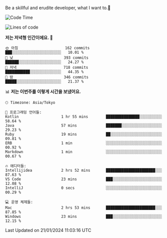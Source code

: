 Be a skillful and erudite developer, what I want to.👶

<!--START_SECTION:waka-->
![Code Time](http://img.shields.io/badge/Code%20Time-420%20hrs%2019%20mins-blue)

![Lines of code](https://img.shields.io/badge/%EC%A0%80%EB%8A%94%20%EC%97%AC%ED%83%9C%EA%B9%8C%EC%A7%80%20-756.1%20thousand%20%EC%A4%84%EC%9D%98%20%EC%BD%94%EB%93%9C%EB%A5%BC%20%EC%9E%91%EC%84%B1%ED%96%88%EC%96%B4%EC%9A%94.-blue)

**저는 저녁형 인간이에요. 🦉** 

```text
🌞 아침                     162 commits         ███░░░░░░░░░░░░░░░░░░░░░░   10.01 % 
🌆 낮　                     393 commits         ██████░░░░░░░░░░░░░░░░░░░   24.27 % 
🌃 저녁                     718 commits         ███████████░░░░░░░░░░░░░░   44.35 % 
🌙 밤　                     346 commits         █████░░░░░░░░░░░░░░░░░░░░   21.37 % 
```


📊 **저는 이번주를 이렇게 시간을 보냈어요.** 

```text
🕑︎ Timezone: Asia/Tokyo

💬 프로그래밍 언어들: 
Kotlin                   1 hr 55 mins        ███████████████░░░░░░░░░░   58.64 % 
Java                     57 mins             ███████░░░░░░░░░░░░░░░░░░   29.23 % 
Ruby                     19 mins             ██░░░░░░░░░░░░░░░░░░░░░░░   09.81 % 
ERB                      1 min               ░░░░░░░░░░░░░░░░░░░░░░░░░   00.92 % 
Markdown                 1 min               ░░░░░░░░░░░░░░░░░░░░░░░░░   00.67 % 

🔥 에디터들: 
Intellijidea             2 hrs 52 mins       ██████████████████████░░░   87.63 % 
VS Code                  23 mins             ███░░░░░░░░░░░░░░░░░░░░░░   12.08 % 
IntelliJ                 0 secs              ░░░░░░░░░░░░░░░░░░░░░░░░░   00.29 % 

💻 운영 체제들: 
Mac                      2 hrs 53 mins       ██████████████████████░░░   87.85 % 
Windows                  23 mins             ███░░░░░░░░░░░░░░░░░░░░░░   12.15 % 
```


 Last Updated on 21/01/2024 11:03:16 UTC
<!--END_SECTION:waka-->
